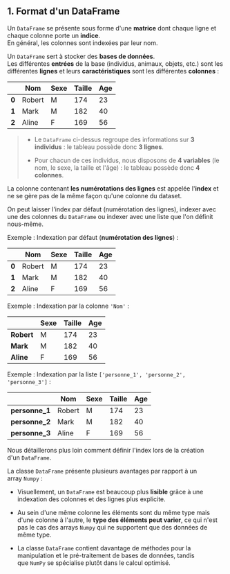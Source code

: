 ## 1. Format d'un DataFrame

Un `DataFrame` se présente sous forme d'une **matrice** dont chaque ligne et chaque colonne porte un **indice**.  
En général, les colonnes sont indexées par leur nom.

Un `DataFrame` sert à stocker des **bases de données**.  
Les différentes **entrées** de la base (individus, animaux, objets, etc.) sont les différentes **lignes** et leurs **caractéristiques** sont les différentes **colonnes** :

| |Nom|Sexe|Taille|Age|
|---|---|---|---|---|
|**0**|Robert|M|174|23|
|**1**|Mark|M|182|40|
|**2**|Aline|F|169|56|

> - Le `DataFrame` ci-dessus regroupe des informations sur **3 individus** : le tableau possède donc **3 lignes**.
> 
> - Pour chacun de ces individus, nous disposons de **4 variables** (le nom, le sexe, la taille et l'âge) : le tableau possède donc **4 colonnes**.

La colonne contenant **les numérotations des lignes** est appelée l'**index** et ne se gère pas de la même façon qu'une colonne du dataset.

On peut laisser l'index par défaut (numérotation des lignes), indexer avec une des colonnes du `DataFrame` ou indexer avec une liste que l'on définit nous-même.

Exemple : Indexation par défaut (**numérotation des lignes**) :

| |Nom|Sexe|Taille|Age|
|---|---|---|---|---|
|**0**|Robert|M|174|23|
|**1**|Mark|M|182|40|
|**2**|Aline|F|169|56|

Exemple : Indexation par la colonne `'Nom'` :

| |Sexe|Taille|Age|
|---|---|---|---|
|**Robert**|M|174|23|
|**Mark**|M|182|40|
|**Aline**|F|169|56|

Exemple : Indexation par la liste `['personne_1', 'personne_2', 'personne_3']` :

| |Nom|Sexe|Taille|Age|
|---|---|---|---|---|
|**personne_1**|Robert|M|174|23|
|**personne_2**|Mark|M|182|40|
|**personne_3**|Aline|F|169|56|

Nous détaillerons plus loin comment définir l'index lors de la création d'un `DataFrame`.

La classe `DataFrame` présente plusieurs avantages par rapport à un array `Numpy` :

- Visuellement, un `DataFrame` est beaucoup plus **lisible** grâce à une indexation des colonnes et des lignes plus explicite.

- Au sein d'une même colonne les éléments sont du même type mais d'une colonne à l'autre, le **type des éléments peut varier**, ce qui n'est pas le cas des arrays `Numpy` qui ne supportent que des données de même type.

- La classe `DataFrame` contient davantage de méthodes pour la manipulation et le pré-traitement de bases de données, tandis que `NumPy` se spécialise plutôt dans le calcul optimisé.
